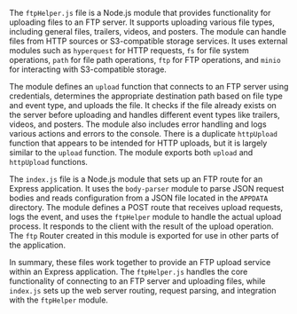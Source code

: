 The `ftpHelper.js` file is a Node.js module that provides functionality for uploading files to an FTP server. It supports uploading various file types, including general files, trailers, videos, and posters. The module can handle files from HTTP sources or S3-compatible storage services. It uses external modules such as `hyperquest` for HTTP requests, `fs` for file system operations, `path` for file path operations, `ftp` for FTP operations, and `minio` for interacting with S3-compatible storage.

The module defines an `upload` function that connects to an FTP server using credentials, determines the appropriate destination path based on file type and event type, and uploads the file. It checks if the file already exists on the server before uploading and handles different event types like trailers, videos, and posters. The module also includes error handling and logs various actions and errors to the console. There is a duplicate `httpUpload` function that appears to be intended for HTTP uploads, but it is largely similar to the `upload` function. The module exports both `upload` and `httpUpload` functions.

The `index.js` file is a Node.js module that sets up an FTP route for an Express application. It uses the `body-parser` module to parse JSON request bodies and reads configuration from a JSON file located in the `APPDATA` directory. The module defines a POST route that receives upload requests, logs the event, and uses the `ftpHelper` module to handle the actual upload process. It responds to the client with the result of the upload operation. The `ftp` Router created in this module is exported for use in other parts of the application.

In summary, these files work together to provide an FTP upload service within an Express application. The `ftpHelper.js` handles the core functionality of connecting to an FTP server and uploading files, while `index.js` sets up the web server routing, request parsing, and integration with the `ftpHelper` module.